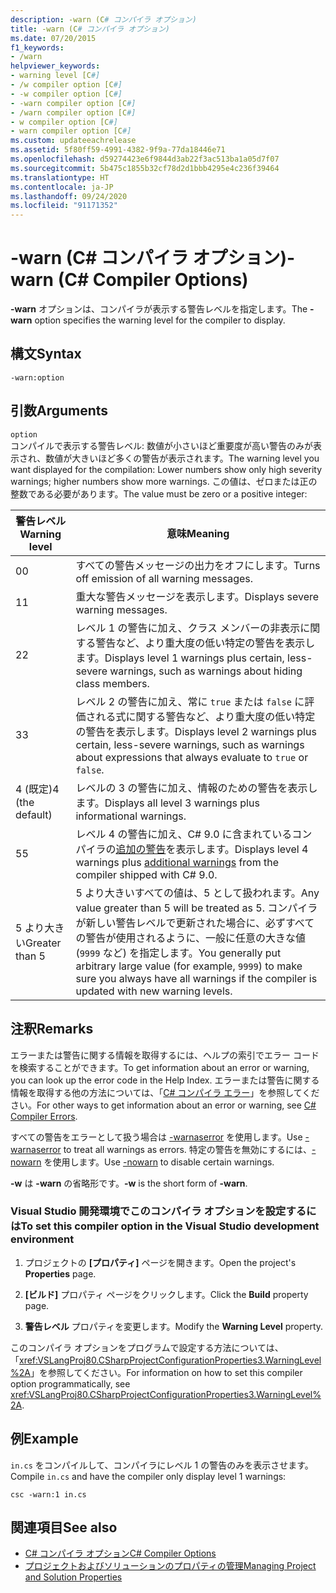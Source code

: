 ```yaml
---
description: -warn (C# コンパイラ オプション)
title: -warn (C# コンパイラ オプション)
ms.date: 07/20/2015
f1_keywords:
- /warn
helpviewer_keywords:
- warning level [C#]
- /w compiler option [C#]
- -w compiler option [C#]
- -warn compiler option [C#]
- /warn compiler option [C#]
- w compiler option [C#]
- warn compiler option [C#]
ms.custom: updateeachrelease
ms.assetid: 5f80ff59-4991-4382-9f9a-77da18446e71
ms.openlocfilehash: d59274423e6f9844d3ab22f3ac513ba1a05d7f07
ms.sourcegitcommit: 5b475c1855b32cf78d2d1bbb4295e4c236f39464
ms.translationtype: HT
ms.contentlocale: ja-JP
ms.lasthandoff: 09/24/2020
ms.locfileid: "91171352"
---
```

# <a name="-warn-c-compiler-options"></a><span data-ttu-id="d1520-103">-warn (C# コンパイラ オプション)</span><span class="sxs-lookup"><span data-stu-id="d1520-103">-warn (C# Compiler Options)</span></span>

<span data-ttu-id="d1520-104">**-warn** オプションは、コンパイラが表示する警告レベルを指定します。</span><span class="sxs-lookup"><span data-stu-id="d1520-104">The **-warn** option specifies the warning level for the compiler to display.</span></span>  
  
## <a name="syntax"></a><span data-ttu-id="d1520-105">構文</span><span class="sxs-lookup"><span data-stu-id="d1520-105">Syntax</span></span>  
  
```console  
-warn:option  
```  
  
## <a name="arguments"></a><span data-ttu-id="d1520-106">引数</span><span class="sxs-lookup"><span data-stu-id="d1520-106">Arguments</span></span>  

 `option`  
 <span data-ttu-id="d1520-107">コンパイルで表示する警告レベル: 数値が小さいほど重要度が高い警告のみが表示され、数値が大きいほど多くの警告が表示されます。</span><span class="sxs-lookup"><span data-stu-id="d1520-107">The warning level you want displayed for the compilation: Lower numbers show only high severity warnings; higher numbers show more warnings.</span></span> <span data-ttu-id="d1520-108">この値は、ゼロまたは正の整数である必要があります。</span><span class="sxs-lookup"><span data-stu-id="d1520-108">The value must be zero or a positive integer:</span></span>

|<span data-ttu-id="d1520-109">警告レベル</span><span class="sxs-lookup"><span data-stu-id="d1520-109">Warning level</span></span>|<span data-ttu-id="d1520-110">意味</span><span class="sxs-lookup"><span data-stu-id="d1520-110">Meaning</span></span>|
|-------------------|-------------|
|<span data-ttu-id="d1520-111">0</span><span class="sxs-lookup"><span data-stu-id="d1520-111">0</span></span>|<span data-ttu-id="d1520-112">すべての警告メッセージの出力をオフにします。</span><span class="sxs-lookup"><span data-stu-id="d1520-112">Turns off emission of all warning messages.</span></span>|
|<span data-ttu-id="d1520-113">1</span><span class="sxs-lookup"><span data-stu-id="d1520-113">1</span></span>|<span data-ttu-id="d1520-114">重大な警告メッセージを表示します。</span><span class="sxs-lookup"><span data-stu-id="d1520-114">Displays severe warning messages.</span></span>|  
|<span data-ttu-id="d1520-115">2</span><span class="sxs-lookup"><span data-stu-id="d1520-115">2</span></span>|<span data-ttu-id="d1520-116">レベル 1 の警告に加え、クラス メンバーの非表示に関する警告など、より重大度の低い特定の警告を表示します。</span><span class="sxs-lookup"><span data-stu-id="d1520-116">Displays level 1 warnings plus certain, less-severe warnings, such as warnings about hiding class members.</span></span>|  
|<span data-ttu-id="d1520-117">3</span><span class="sxs-lookup"><span data-stu-id="d1520-117">3</span></span>|<span data-ttu-id="d1520-118">レベル 2 の警告に加え、常に `true` または `false` に評価される式に関する警告など、より重大度の低い特定の警告を表示します。</span><span class="sxs-lookup"><span data-stu-id="d1520-118">Displays level 2 warnings plus certain, less-severe warnings, such as warnings about expressions that always evaluate to `true` or `false`.</span></span>|  
|<span data-ttu-id="d1520-119">4 (既定)</span><span class="sxs-lookup"><span data-stu-id="d1520-119">4 (the default)</span></span>|<span data-ttu-id="d1520-120">レベルの 3 の警告に加え、情報のための警告を表示します。</span><span class="sxs-lookup"><span data-stu-id="d1520-120">Displays all level 3 warnings plus informational warnings.</span></span>|
|<span data-ttu-id="d1520-121">5</span><span class="sxs-lookup"><span data-stu-id="d1520-121">5</span></span>|<span data-ttu-id="d1520-122">レベル 4 の警告に加え、C# 9.0 に含まれているコンパイラの[追加の警告](https://github.com/dotnet/roslyn/blob/a6013f3213c902c0973b2d371c3007217d610533/docs/compilers/CSharp/Warnversion%20Warning%20Waves.md)を表示します。</span><span class="sxs-lookup"><span data-stu-id="d1520-122">Displays level 4 warnings plus [additional warnings](https://github.com/dotnet/roslyn/blob/a6013f3213c902c0973b2d371c3007217d610533/docs/compilers/CSharp/Warnversion%20Warning%20Waves.md) from the compiler shipped with C# 9.0.</span></span>|
|<span data-ttu-id="d1520-123">5 より大きい</span><span class="sxs-lookup"><span data-stu-id="d1520-123">Greater than 5</span></span>|<span data-ttu-id="d1520-124">5 より大きいすべての値は、5 として扱われます。</span><span class="sxs-lookup"><span data-stu-id="d1520-124">Any value greater than 5 will be treated as 5.</span></span> <span data-ttu-id="d1520-125">コンパイラが新しい警告レベルで更新された場合に、必ずすべての警告が使用されるように、一般に任意の大きな値 (`9999` など) を指定します。</span><span class="sxs-lookup"><span data-stu-id="d1520-125">You generally put arbitrary large value (for example, `9999`) to make sure you always have all warnings if the compiler is updated with new warning levels.</span></span>|
  
## <a name="remarks"></a><span data-ttu-id="d1520-126">注釈</span><span class="sxs-lookup"><span data-stu-id="d1520-126">Remarks</span></span>  

 <span data-ttu-id="d1520-127">エラーまたは警告に関する情報を取得するには、ヘルプの索引でエラー コードを検索することができます。</span><span class="sxs-lookup"><span data-stu-id="d1520-127">To get information about an error or warning, you can look up the error code in the Help Index.</span></span> <span data-ttu-id="d1520-128">エラーまたは警告に関する情報を取得する他の方法については、「[C# コンパイラ エラー](../compiler-messages/index.md)」を参照してください。</span><span class="sxs-lookup"><span data-stu-id="d1520-128">For other ways to get information about an error or warning, see [C# Compiler Errors](../compiler-messages/index.md).</span></span>  
  
 <span data-ttu-id="d1520-129">すべての警告をエラーとして扱う場合は [-warnaserror](./warnaserror-compiler-option.md) を使用します。</span><span class="sxs-lookup"><span data-stu-id="d1520-129">Use [-warnaserror](./warnaserror-compiler-option.md) to treat all warnings as errors.</span></span> <span data-ttu-id="d1520-130">特定の警告を無効にするには、[-nowarn](./nowarn-compiler-option.md) を使用します。</span><span class="sxs-lookup"><span data-stu-id="d1520-130">Use [-nowarn](./nowarn-compiler-option.md) to disable certain warnings.</span></span>  
  
 <span data-ttu-id="d1520-131">**-w** は **-warn** の省略形です。</span><span class="sxs-lookup"><span data-stu-id="d1520-131">**-w** is the short form of **-warn**.</span></span>  
  
### <a name="to-set-this-compiler-option-in-the-visual-studio-development-environment"></a><span data-ttu-id="d1520-132">Visual Studio 開発環境でこのコンパイラ オプションを設定するには</span><span class="sxs-lookup"><span data-stu-id="d1520-132">To set this compiler option in the Visual Studio development environment</span></span>  
  
1. <span data-ttu-id="d1520-133">プロジェクトの **[プロパティ]** ページを開きます。</span><span class="sxs-lookup"><span data-stu-id="d1520-133">Open the project's **Properties** page.</span></span>  
  
2. <span data-ttu-id="d1520-134">**[ビルド]** プロパティ ページをクリックします。</span><span class="sxs-lookup"><span data-stu-id="d1520-134">Click the **Build** property page.</span></span>  
  
3. <span data-ttu-id="d1520-135">**警告レベル** プロパティを変更します。</span><span class="sxs-lookup"><span data-stu-id="d1520-135">Modify the **Warning Level** property.</span></span>  
  
 <span data-ttu-id="d1520-136">このコンパイラ オプションをプログラムで設定する方法については、「<xref:VSLangProj80.CSharpProjectConfigurationProperties3.WarningLevel%2A>」を参照してください。</span><span class="sxs-lookup"><span data-stu-id="d1520-136">For information on how to set this compiler option programmatically, see <xref:VSLangProj80.CSharpProjectConfigurationProperties3.WarningLevel%2A>.</span></span>  
  
## <a name="example"></a><span data-ttu-id="d1520-137">例</span><span class="sxs-lookup"><span data-stu-id="d1520-137">Example</span></span>  

 <span data-ttu-id="d1520-138">`in.cs` をコンパイルして、コンパイラにレベル 1 の警告のみを表示させます。</span><span class="sxs-lookup"><span data-stu-id="d1520-138">Compile `in.cs` and have the compiler only display level 1 warnings:</span></span>  
  
```console  
csc -warn:1 in.cs  
```  
  
## <a name="see-also"></a><span data-ttu-id="d1520-139">関連項目</span><span class="sxs-lookup"><span data-stu-id="d1520-139">See also</span></span>

- [<span data-ttu-id="d1520-140">C# コンパイラ オプション</span><span class="sxs-lookup"><span data-stu-id="d1520-140">C# Compiler Options</span></span>](./index.md)
- [<span data-ttu-id="d1520-141">プロジェクトおよびソリューションのプロパティの管理</span><span class="sxs-lookup"><span data-stu-id="d1520-141">Managing Project and Solution Properties</span></span>](/visualstudio/ide/managing-project-and-solution-properties)
